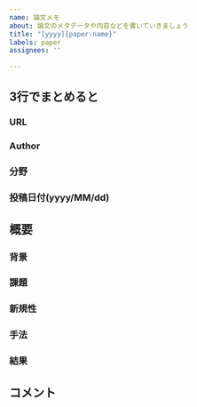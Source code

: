 ```yaml
---
name: 論文メモ
about: 論文のメタデータや内容などを書いていきましょう
title: "[yyyy]{paper-name}"
labels: paper
assignees: ''

---
```


## 3行でまとめると

### URL

### Author 

### 分野

### 投稿日付(yyyy/MM/dd)

## 概要
### 背景

### 課題

### 新規性

### 手法

### 結果

## コメント
